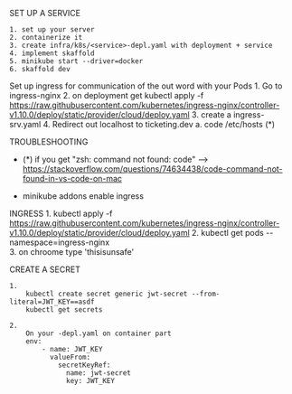 
SET UP A SERVICE

    1. set up your server
    2. containerize it
    3. create infra/k8s/<service>-depl.yaml with deployment + service
    4. implement skaffold 
    5. minikube start --driver=docker
    6. skaffold dev

Set up ingress for communication of the out word with your  Pods
    1. Go to ingress-nginx 
    2. on deployment get kubectl apply -f https://raw.githubusercontent.com/kubernetes/ingress-nginx/controller-v1.10.0/deploy/static/provider/cloud/deploy.yaml
    3. create a ingress-srv.yaml 
    4. Redirect out localhost to ticketing.dev
        a. code /etc/hosts  (*)






TROUBLESHOOTING
- (*) if you get "zsh: command not found: code" --> https://stackoverflow.com/questions/74634438/code-command-not-found-in-vs-code-on-mac

- minikube addons enable ingress


INGRESS
    1.  kubectl apply -f https://raw.githubusercontent.com/kubernetes/ingress-nginx/controller-v1.10.0/deploy/static/provider/cloud/deploy.yaml
    2.  kubectl get pods --namespace=ingress-nginx  
    3.  on chroome type 'thisisunsafe'


CREATE A SECRET

    1.
        kubectl create secret generic jwt-secret --from-literal=JWT_KEY==asdf
        kubectl get secrets
    
    2.
        On your -depl.yaml on container part
        env:
            - name: JWT_KEY
              valueFrom:
                secretKeyRef:
                  name: jwt-secret
                  key: JWT_KEY